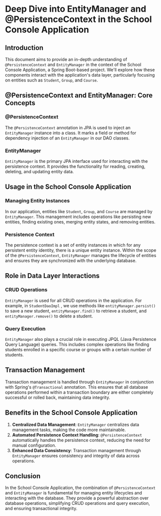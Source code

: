 # Deep Dive into EntityManager and @PersistenceContext in the School Console Application

## Introduction

This document aims to provide an in-depth understanding of `@PersistenceContext` and `EntityManager`
in the context of the School Console Application, a Spring Boot-based project. We'll explore how
these components interact with the application's data layer, particularly focusing on entities such
as `Student`, `Group`, and `Course`.

## @PersistenceContext and EntityManager: Core Concepts

### @PersistenceContext

The `@PersistenceContext` annotation in JPA is used to inject an `EntityManager` instance into a
class. It marks a field or method for dependency injection of an `EntityManager` in our DAO classes.

### EntityManager

`EntityManager` is the primary JPA interface used for interacting with the persistence context. It
provides the functionality for reading, creating, deleting, and updating entity data.

## Usage in the School Console Application

### Managing Entity Instances

In our application, entities like `Student`, `Group`, and `Course` are managed by `EntityManager`.
This management includes operations like persisting new entities, finding existing ones, merging
entity states, and removing entities.

### Persistence Context

The persistence context is a set of entity instances in which for any persistent entity identity,
there is a unique entity instance. Within the scope of the `@PersistenceContext`, `EntityManager`
manages the lifecycle of entities and ensures they are synchronized with the underlying database.

## Role in Data Layer Interactions

### CRUD Operations

`EntityManager` is used for all CRUD operations in the application. For example, in `StudentDaoImpl`
, we use methods like `entityManager.persist()` to save a new student, `entityManager.find()` to
retrieve a student, and `entityManager.remove()` to delete a student.

### Query Execution

`EntityManager` also plays a crucial role in executing JPQL (Java Persistence Query Language)
queries. This includes complex operations like finding students enrolled in a specific course or
groups with a certain number of students.

## Transaction Management

Transaction management is handled through `EntityManager` in conjunction with
Spring's `@Transactional` annotation. This ensures that all database operations performed within a
transaction boundary are either completely successful or rolled back, maintaining data integrity.

## Benefits in the School Console Application

1. **Centralized Data Management**: `EntityManager` centralizes data management tasks, making the
   code more maintainable.
2. **Automated Persistence Context Handling**: `@PersistenceContext` automatically handles the
   persistence context, reducing the need for manual configuration.
3. **Enhanced Data Consistency**: Transaction management through `EntityManager` ensures consistency
   and integrity of data across operations.

## Conclusion

In the School Console Application, the combination of `@PersistenceContext` and `EntityManager` is
fundamental for managing entity lifecycles and interacting with the database. They provide a
powerful abstraction over database operations, simplifying CRUD operations and query execution, and
ensuring transactional integrity.
